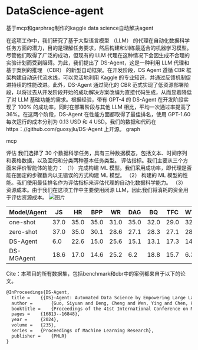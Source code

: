 # DataScience-agent
基于mcp和garphrag制作的kaggle data science自动解决agent

在这项工作中，我们研究了基于大型语言模型 （LLM） 的代理在自动化数据科学任务方面的潜力，目的是理解任务要求，然后构建和训练最适合的机器学习模型。尽管他们取得了广泛的成功，但现有的 LLM 代理在这种情况下会因生成不合理的实验计划而受到阻碍。为此，我们提出了 DS-Agent，这是一种利用 LLM 代理和基于案例的推理 （CBR） 的新型自动框架。在开发阶段，DS Agent 遵循 CBR 框架构建自动迭代流水线，可以灵活地利用 Kaggle 的专业知识，并通过反馈机制促进持续的性能改进。此外，DS-Agent 通过简化的 CBR 范式实现了低资源部署阶段，以将过去从开发阶段开始的成功解决方案改编为直接代码生成，从而显着降低了对 LLM 基础功能的需求。根据经验，带有 GPT-4 的 DS-Agent 在开发阶段实现了 100% 的成功率，同时在部署阶段与其他 LLM 相比，平均一次通过率提高了 36%。在这两个阶段，DS-Agent 在性能方面都取得了最佳排名，使用 GPT-1.60 每次运行的成本分别为 0.13 USD 和 4 USD。我们的数据和代码在 https：//github.com/guosyjlu/DS-Agent 上开源。
graph

mcp



评估
我们选择了 30 个数据科学任务，具有三种数据模态，包括文本、时间序列和表格数据，以及回归和分类两种基本任务类型。
评估指标。我们主要从三个方面来评价智能体的能力：
（1） 完成构建 ML 模型。我们采用成功率，即代理是否能在固定的步骤数内以无错误的方式构建 ML 模型。
（2） 构建的 ML 模型的性能。我们使用最佳排名作为评估指标来评估代理的自动化数据科学能力。
（3） 资源成本。由于我们在这项工作中主要使用闭源 LLM，因此我们将消耗的资金用于评估资源成本。
![图片](https://github.com/user-attachments/assets/f8e338ab-9d60-4352-944d-496126331db1)


| Model/Agent       | JS  | HR  | BPP | WR  | DAG | BQ  | TFC | WTH | ELE | SRC | UGL | HB  | CA  | CS  | MH  | SS  | CO  | SD  | Avg |
|-------------------|-----|-----|-----|-----|-----|-----|-----|-----|-----|-----|-----|-----|-----|-----|-----|-----|-----|-----|-----|
| one-shot          | 37.0| 35.0| 35.0| 31.0| 35.0| 32.0| 29.0| 32.0| 30.0| 44.0| 54.0| 46.0| 73.1| 66.6| 65.8| 63.6| 33.7| 72.0| 45.3|
| zero-shot         | 37.0| 35.0| 30.1| 28.6| 27.1| 28.3| 27.1| 28.1| 28.1| 33.1| 48.4| 24.1| 29.0| 35.0| 28.8| 35.7| 25.2| 42.3| 30.8|
| DS-Agent          | 6.0 | 22.6| 15.0| 25.6| 15.1| 13.1| 17.3| 14.4| 14.4| 20.0| 13.0| 23.0| 29.0| 19.3| 7.6 | 2.0 | 37.0| 19.5| 17.1|
| DS-MGAgent        | 18.6| 17.0| 14.6| 25.2| 6.2 | 18.8| 15.7| 6.3 | 8.1 | 20.0| 11.4| 21.2| 19.0| 32.6| 14.5| 8.2 | 13.0| 12.4| 12.7|




Cite：本项目的所有数据集，包括benchmark和cbr中的案例都来自于以下的论文。
```md
@InProceedings{DS-Agent,
  title = 	 {{DS}-Agent: Automated Data Science by Empowering Large Language Models with Case-Based Reasoning},
  author =       {Guo, Siyuan and Deng, Cheng and Wen, Ying and Chen, Hechang and Chang, Yi and Wang, Jun},
  booktitle = 	 {Proceedings of the 41st International Conference on Machine Learning},
  pages = 	 {16813--16848},
  year = 	 {2024},
  volume = 	 {235},
  series = 	 {Proceedings of Machine Learning Research},
  publisher =    {PMLR}
}
```

